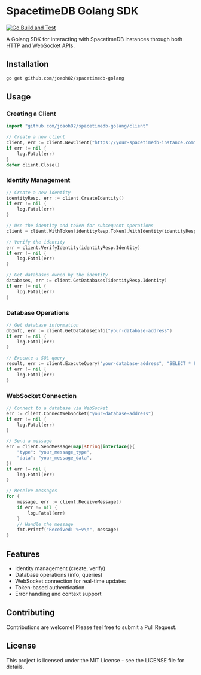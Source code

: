 # SpacetimeDB Golang SDK

[![Go Build and Test](https://github.com/joaoh82/spacetimedb-golang/actions/workflows/go.yml/badge.svg)](https://github.com/joaoh82/spacetimedb-golang/actions/workflows/go.yml)

A Golang SDK for interacting with SpacetimeDB instances through both HTTP and WebSocket APIs.

## Installation

```bash
go get github.com/joaoh82/spacetimedb-golang
```

## Usage

### Creating a Client

```go
import "github.com/joaoh82/spacetimedb-golang/client"

// Create a new client
client, err := client.NewClient("https://your-spacetimedb-instance.com")
if err != nil {
    log.Fatal(err)
}
defer client.Close()
```

### Identity Management

```go
// Create a new identity
identityResp, err := client.CreateIdentity()
if err != nil {
    log.Fatal(err)
}

// Use the identity and token for subsequent operations
client = client.WithToken(identityResp.Token).WithIdentity(identityResp.Identity)

// Verify the identity
err = client.VerifyIdentity(identityResp.Identity)
if err != nil {
    log.Fatal(err)
}

// Get databases owned by the identity
databases, err := client.GetDatabases(identityResp.Identity)
if err != nil {
    log.Fatal(err)
}
```

### Database Operations

```go
// Get database information
dbInfo, err := client.GetDatabaseInfo("your-database-address")
if err != nil {
    log.Fatal(err)
}

// Execute a SQL query
result, err := client.ExecuteQuery("your-database-address", "SELECT * FROM your_table")
if err != nil {
    log.Fatal(err)
}
```

### WebSocket Connection

```go
// Connect to a database via WebSocket
err := client.ConnectWebSocket("your-database-address")
if err != nil {
    log.Fatal(err)
}

// Send a message
err = client.SendMessage(map[string]interface{}{
    "type": "your_message_type",
    "data": "your_message_data",
})
if err != nil {
    log.Fatal(err)
}

// Receive messages
for {
    message, err := client.ReceiveMessage()
    if err != nil {
        log.Fatal(err)
    }
    // Handle the message
    fmt.Printf("Received: %+v\n", message)
}
```

## Features

- Identity management (create, verify)
- Database operations (info, queries)
- WebSocket connection for real-time updates
- Token-based authentication
- Error handling and context support

## Contributing

Contributions are welcome! Please feel free to submit a Pull Request.

## License

This project is licensed under the MIT License - see the LICENSE file for details.

